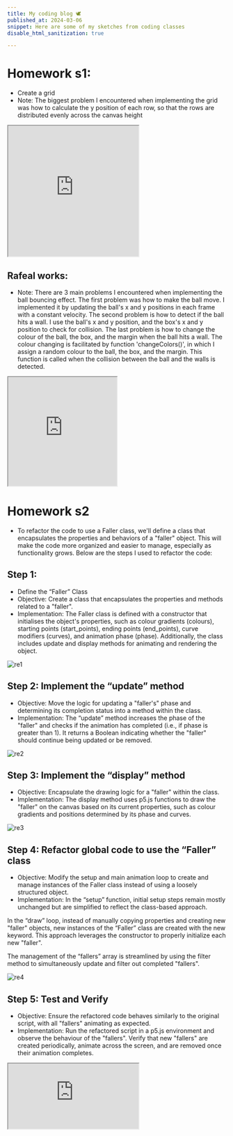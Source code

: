 ```yaml
---
title: My coding blog 🕊
published_at: 2024-03-06
snippet: Here are some of my sketches from coding classes
disable_html_sanitization: true

---
```

# Homework s1:
- Create a grid
- Note: The biggest problem I encountered when implementing the grid was how to calculate the y position of each row, so that the rows are distributed evenly across the canvas height
<iframe src="https://editor.p5js.org/Lily-02/full/7msbr2Kcg" width="300" height="300"></iframe>

## Rafeal works:

- Note: There are 3 main problems I encountered when implementing the ball bouncing effect. The first problem was how to make the ball move. I implemented it by updating the ball's x and y positions in each frame with a constant velocity. The second problem is how to detect if the ball hits a wall. I use the ball's x and y position, and the box's x and y position to check for collision. The last problem is how to change the colour of the ball, the box, and the margin when the ball hits a wall. The colour changing is facilitated by function 'changeColors()', in which I assign a random colour to the ball, the box, and the margin. This function is called when the collision between the ball and the walls is detected.
<iframe src="https://editor.p5js.org/Lily-02/full/W9T27T9gu"width="250" height="250"></iframe>

# Homework s2
- To refactor the code to use a Faller class, we'll define a class that encapsulates the properties and behaviors of a "faller" object. This will make the code more organized and easier to manage, especially as functionality grows. Below are the steps I used to refactor the code:
## Step 1:
-  Define the “Faller” Class
-	Objective: Create a class that encapsulates the properties and methods related to a "faller".
-	Implementation: The Faller class is defined with a constructor that initialises the object's properties, such as colour gradients (colours), starting points (start_points), ending points (end_points), curve modifiers (curves), and animation phase (phase). Additionally, the class includes update and display methods for animating and rendering the object.

![re1](/23/re1.png)

## Step 2: Implement the “update” method
-	Objective: Move the logic for updating a "faller's" phase and determining its completion status into a method within the class.
-	Implementation: The “update” method increases the phase of the "faller" and checks if the animation has completed (i.e., if phase is greater than 1). It returns a Boolean indicating whether the "faller" should continue being updated or be removed.

![re2](/23/re2.png)

## Step 3: Implement the “display” method
-	Objective: Encapsulate the drawing logic for a "faller" within the class.
-	Implementation: The display method uses p5.js functions to draw the "faller" on the canvas based on its current properties, such as colour gradients and positions determined by its phase and curves.

![re3](/23/re3.png)

## Step 4: Refactor global code to use the “Faller” class 
-	Objective: Modify the setup and main animation loop to create and manage instances of the Faller class instead of using a loosely structured object.
-	Implementation:
In the “setup” function, initial setup steps remain mostly unchanged but are simplified to reflect the class-based approach.

In the “draw” loop, instead of manually copying properties and creating new "faller" objects, new instances of the “Faller” class are created with the new keyword. This approach leverages the constructor to properly initialize each new "faller".

The management of the “fallers” array is streamlined by using the filter method to simultaneously update and filter out completed "fallers".

![re4](/23/re4.png)

## Step 5: Test and Verify
-	Objective: Ensure the refactored code behaves similarly to the original script, with all "fallers" animating as expected.
-	Implementation: Run the refactored script in a p5.js environment and observe the behaviour of the "fallers". Verify that new "fallers" are created periodically, animate across the screen, and are removed once their animation completes.

<iframe src="https://editor.p5js.org/capogreco/full/9yDsxLFYZ"></iframe>

